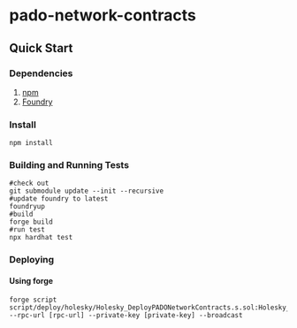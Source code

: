 # pado-network-contracts
## Quick Start

### Dependencies

1. [npm](https://docs.npmjs.com/downloading-and-installing-node-js-and-npm)
2. [Foundry](https://getfoundry.sh/)

### Install
```shell
npm install
```

### Building and Running Tests

```shell
#check out
git submodule update --init --recursive
#update foundry to latest
foundryup
#build
forge build
#run test
npx hardhat test
```

### Deploying
#### Using forge
```shell
forge script script/deploy/holesky/Holesky_DeployPADONetworkContracts.s.sol:Holesky_DeployPADONetworkContracts --rpc-url [rpc-url] --private-key [private-key] --broadcast
```